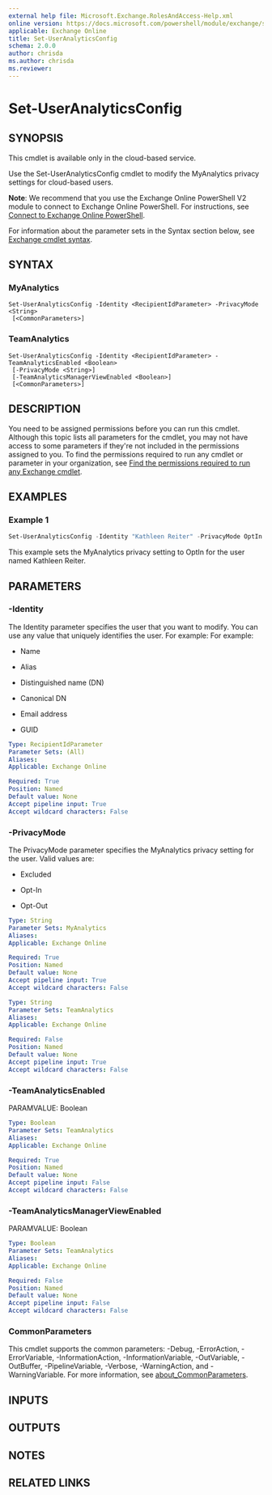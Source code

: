 ```yaml
---
external help file: Microsoft.Exchange.RolesAndAccess-Help.xml
online version: https://docs.microsoft.com/powershell/module/exchange/set-useranalyticsconfig
applicable: Exchange Online
title: Set-UserAnalyticsConfig
schema: 2.0.0
author: chrisda
ms.author: chrisda
ms.reviewer:
---
```


# Set-UserAnalyticsConfig

## SYNOPSIS
This cmdlet is available only in the cloud-based service.

Use the Set-UserAnalyticsConfig cmdlet to modify the MyAnalytics privacy settings for cloud-based users.

**Note**: We recommend that you use the Exchange Online PowerShell V2 module to connect to Exchange Online PowerShell. For instructions, see [Connect to Exchange Online PowerShell](https://docs.microsoft.com/powershell/exchange/connect-to-exchange-online-powershell).

For information about the parameter sets in the Syntax section below, see [Exchange cmdlet syntax](https://docs.microsoft.com/powershell/exchange/exchange-cmdlet-syntax).

## SYNTAX

### MyAnalytics
```
Set-UserAnalyticsConfig -Identity <RecipientIdParameter> -PrivacyMode <String>
 [<CommonParameters>]
```

### TeamAnalytics
```
Set-UserAnalyticsConfig -Identity <RecipientIdParameter> -TeamAnalyticsEnabled <Boolean>
 [-PrivacyMode <String>]
 [-TeamAnalyticsManagerViewEnabled <Boolean>]
 [<CommonParameters>]
```

## DESCRIPTION
You need to be assigned permissions before you can run this cmdlet. Although this topic lists all parameters for the cmdlet, you may not have access to some parameters if they're not included in the permissions assigned to you. To find the permissions required to run any cmdlet or parameter in your organization, see [Find the permissions required to run any Exchange cmdlet](https://docs.microsoft.com/powershell/exchange/find-exchange-cmdlet-permissions).

## EXAMPLES

### Example 1
```powershell
Set-UserAnalyticsConfig -Identity "Kathleen Reiter" -PrivacyMode OptIn
```

This example sets the MyAnalytics privacy setting to OptIn for the user named Kathleen Reiter.

## PARAMETERS

### -Identity
The Identity parameter specifies the user that you want to modify. You can use any value that uniquely identifies the user. For example: For example:

- Name

- Alias

- Distinguished name (DN)

- Canonical DN

- Email address

- GUID

```yaml
Type: RecipientIdParameter
Parameter Sets: (All)
Aliases:
Applicable: Exchange Online

Required: True
Position: Named
Default value: None
Accept pipeline input: True
Accept wildcard characters: False
```

### -PrivacyMode
The PrivacyMode parameter specifies the MyAnalytics privacy setting for the user. Valid values are:

- Excluded

- Opt-In

- Opt-Out

```yaml
Type: String
Parameter Sets: MyAnalytics
Aliases:
Applicable: Exchange Online

Required: True
Position: Named
Default value: None
Accept pipeline input: True
Accept wildcard characters: False
```

```yaml
Type: String
Parameter Sets: TeamAnalytics
Aliases:
Applicable: Exchange Online

Required: False
Position: Named
Default value: None
Accept pipeline input: True
Accept wildcard characters: False
```

### -TeamAnalyticsEnabled
PARAMVALUE: Boolean

```yaml
Type: Boolean
Parameter Sets: TeamAnalytics
Aliases:
Applicable: Exchange Online

Required: True
Position: Named
Default value: None
Accept pipeline input: False
Accept wildcard characters: False
```

### -TeamAnalyticsManagerViewEnabled
PARAMVALUE: Boolean

```yaml
Type: Boolean
Parameter Sets: TeamAnalytics
Aliases:
Applicable: Exchange Online

Required: False
Position: Named
Default value: None
Accept pipeline input: False
Accept wildcard characters: False
```

### CommonParameters
This cmdlet supports the common parameters: -Debug, -ErrorAction, -ErrorVariable, -InformationAction, -InformationVariable, -OutVariable, -OutBuffer, -PipelineVariable, -Verbose, -WarningAction, and -WarningVariable. For more information, see [about_CommonParameters](https://go.microsoft.com/fwlink/p/?LinkID=113216).

## INPUTS

###  

## OUTPUTS

###  

## NOTES

## RELATED LINKS
